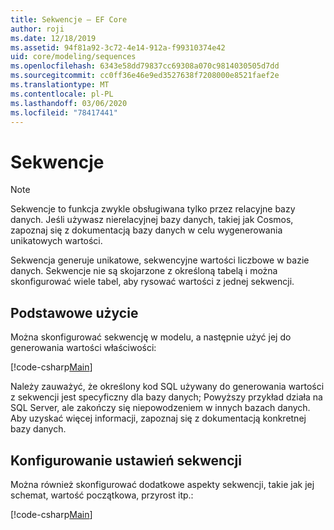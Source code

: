 ```yaml
---
title: Sekwencje — EF Core
author: roji
ms.date: 12/18/2019
ms.assetid: 94f81a92-3c72-4e14-912a-f99310374e42
uid: core/modeling/sequences
ms.openlocfilehash: 6343e58dd79837cc69308a070c9814030505d7dd
ms.sourcegitcommit: cc0ff36e46e9ed3527638f7208000e8521faef2e
ms.translationtype: MT
ms.contentlocale: pl-PL
ms.lasthandoff: 03/06/2020
ms.locfileid: "78417441"
---
```

# <a name="sequences"></a>Sekwencje

> [!NOTE]  
> Sekwencje to funkcja zwykle obsługiwana tylko przez relacyjne bazy danych. Jeśli używasz nierelacyjnej bazy danych, takiej jak Cosmos, zapoznaj się z dokumentacją bazy danych w celu wygenerowania unikatowych wartości.

Sekwencja generuje unikatowe, sekwencyjne wartości liczbowe w bazie danych. Sekwencje nie są skojarzone z określoną tabelą i można skonfigurować wiele tabel, aby rysować wartości z jednej sekwencji.

## <a name="basic-usage"></a>Podstawowe użycie

Można skonfigurować sekwencję w modelu, a następnie użyć jej do generowania wartości właściwości:

[!code-csharp[Main](../../../samples/core/Modeling/FluentAPI/Sequence.cs?name=Sequence&highlight=3,7)]

Należy zauważyć, że określony kod SQL używany do generowania wartości z sekwencji jest specyficzny dla bazy danych; Powyższy przykład działa na SQL Server, ale zakończy się niepowodzeniem w innych bazach danych. Aby uzyskać więcej informacji, zapoznaj się z dokumentacją konkretnej bazy danych.

## <a name="configuring-sequence-settings"></a>Konfigurowanie ustawień sekwencji

Można również skonfigurować dodatkowe aspekty sekwencji, takie jak jej schemat, wartość początkowa, przyrost itp.:

[!code-csharp[Main](../../../samples/core/Modeling/FluentAPI/SequenceConfiguration.cs?name=SequenceConfiguration&highlight=3-5)]

